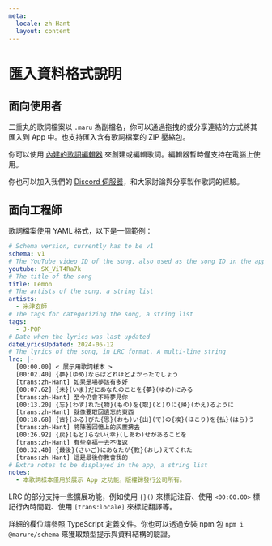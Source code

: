 ```yaml
---
meta:
  locale: zh-Hant
  layout: content
---
```


# 匯入資料格式說明

## 面向使用者

二重丸的歌詞檔案以 `.maru` 為副檔名，你可以通過拖拽的或分享連結的方式將其匯入到 App 中。也支持匯入含有歌詞檔案的 ZIP 壓縮包。

你可以使用 [內建的歌詞編輯器](/create) 來創建或編輯歌詞。編輯器暫時僅支持在電腦上使用。

你也可以加入我們的 [Discord 伺服器](https://chat.maru.re)，和大家討論與分享製作歌詞的經驗。

## 面向工程師

歌詞檔案使用 YAML 格式，以下是一個範例：

```yaml
# Schema version, currently has to be v1
schema: v1
# The YouTube video ID of the song, also used as the song ID in the app
youtube: SX_ViT4Ra7k
# The title of the song
title: Lemon
# The artists of the song, a string list
artists:
  - 米津玄師
# The tags for categorizing the song, a string list
tags:
  - J-POP
# Date when the lyrics was last updated
dateLyricsUpdated: 2024-06-12
# The lyrics of the song, in LRC format. A multi-line string
lrc: |-
  [00:00.00] < 展示用歌詞樣本 >
  [00:02.40] {夢}(ゆめ)ならばどれほどよかったでしょう
  [trans:zh-Hant] 如果是場夢該有多好
  [00:07.62] {未}(いま)だにあなたのことを{夢}(ゆめ)にみる
  [trans:zh-Hant] 至今仍會不時夢見你
  [00:13.20] {忘}(わす)れた{物}(もの)を{取}(と)りに{帰}(かえ)るように
  [trans:zh-Hant] 就像要取回遺忘的東西
  [00:18.68] {古}(ふる)びた{思}(おも)い{出}(で)の{埃}(ほこり)を{払}(はら)う
  [trans:zh-Hant] 將陳舊回憶上的灰塵拂去
  [00:26.92] {戻}(もど)らない{幸}(しあわ)せがあることを
  [trans:zh-Hant] 有些幸福一去不復返
  [00:32.40] {最後}(さいご)にあなたが{教}(おし)えてくれた
  [trans:zh-Hant] 這是最後你教會我的
# Extra notes to be displayed in the app, a string list
notes:
  - 本歌詞樣本僅用於展示 App 之功能，版權歸發行公司所有。
```

LRC 的部分支持一些擴展功能，例如使用 `{}()` 來標記注音、使用 `<00:00.00>` 標記行內時間戳、使用 `[trans:locale]` 來標記翻譯等。

詳細的欄位請參照 TypeScript 定義文件。你也可以透過安裝 npm 包 `npm i @marure/schema` 來獲取類型提示與資料結構的驗證。
